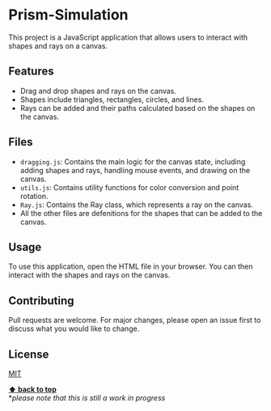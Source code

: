 # Prism-Simulation

This project is a JavaScript application that allows users to interact with shapes and rays on a canvas.

## Features

- Drag and drop shapes and rays on the canvas.
- Shapes include triangles, rectangles, circles, and lines.
- Rays can be added and their paths calculated based on the shapes on the canvas.

## Files

- `dragging.js`: Contains the main logic for the canvas state, including adding shapes and rays, handling mouse events, and drawing on the canvas.
- `utils.js`: Contains utility functions for color conversion and point rotation.
- `Ray.js`: Contains the Ray class, which represents a ray on the canvas.
- All the other files are defenitions for the shapes that can be added to the canvas.

## Usage

To use this application, open the HTML file in your browser. You can then interact with the shapes and rays on the canvas.

## Contributing

Pull requests are welcome. For major changes, please open an issue first to discuss what you would like to change.

## License

[MIT](https://choosealicense.com/licenses/mit/)

**[⬆ back to top](#prism-simulation)**<br>
**please note that this is still a work in progress*

